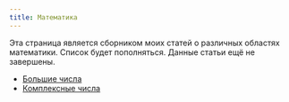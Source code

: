 ```yaml
---
title: Математика
---
```

Эта страница является сборником моих статей о различных областях математики. Список будет пополняться. Данные статьи ещё не завершены.
- [Большие числа](404)
- [Комплексные числа](complex)
